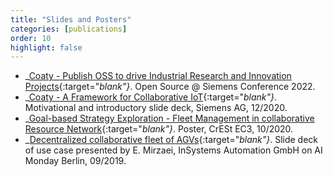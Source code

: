 ```yaml
---
title: "Slides and Posters"
categories: [publications]
order: 10
highlight: false
---
```


* _[Coaty - Publish OSS to drive Industrial Research and Innovation
  Projects](https://opensource.siemens.com/events/2022/slides/Markus_Sauer_and_Hubertus_Hohl_Coaty_Publish_OSS_to_drive_Industrial_Research_and_Innovation_Projects.pdf){:target="_blank"}_.
  Open Source @ Siemens Conference 2022.
* _[Coaty - A Framework for Collaborative
  IoT](/_assets/publications/2020-12_CoatyCollaborativeIoT.pdf){:target="_blank"}_.
  Motivational and introductory slide deck, Siemens AG, 12/2020.
* _[Goal-based Strategy Exploration - Fleet Management in collaborative Resource
  Network](https://crest.in.tum.de/market_place/EC3_poster_roboter.pdf){:target="_blank"}_.
  Poster, CrESt EC3, 10/2020.
* _[Decentralized collaborative fleet of
  AGVs](https://ai-monday.de/wp-content/uploads/2019/09/Decentralized-collaborative-fleet-of-AGV.pdf){:target="_blank"}_.
  Slide deck of use case presented by E. Mirzaei, InSystems Automation GmbH on
  AI Monday Berlin, 09/2019.
